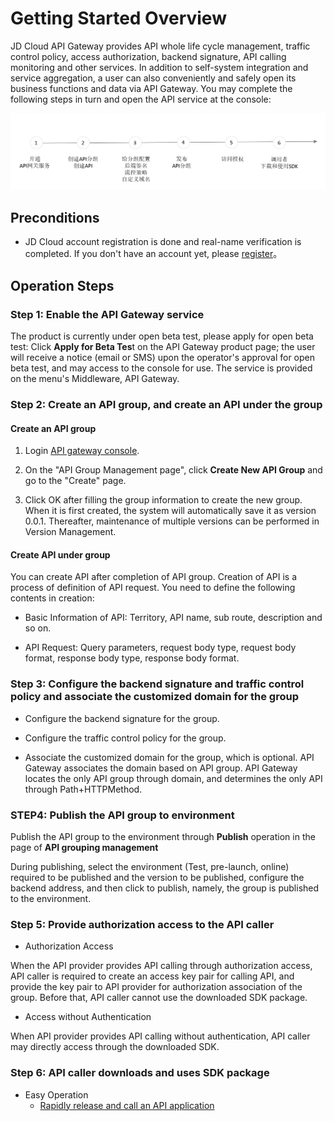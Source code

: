 # Getting Started Overview

JD Cloud API Gateway provides API whole life cycle management, traffic control policy, access authorization, backend signature, API calling monitoring and other services. In addition to self-system integration and service aggregation, a user can also conveniently and safely open its business functions and data via API Gateway. You may complete the following steps in turn and open the API service at the console:
 
![](../../../../image/Internet-Middleware/API-Gateway/struct-workflow.png)





## Preconditions
- JD Cloud account registration is done and real-name verification is completed. If you don't have an account yet, please [register](https://accounts.jdcloud.com/p/regPage?source=jdcloud)。


## Operation Steps
###  Step 1: Enable the API Gateway service
The product is currently under open beta test, please apply for open beta test: Click **Apply for Beta Tes**t on the API Gateway product page; the user will receive a notice (email or SMS) upon the operator's approval for open beta test, and may access to the console for use. The service is provided on the menu's Middleware, API Gateway.


###  Step 2: Create an API group, and create an API under the group
#### Create an API group

1. Login [API gateway console](https://apigateway-console.jdcloud.com/apiGroupList).

2. On the "API Group Management page", click **Create New API Group** and go to the "Create" page.

3. Click OK after filling the group information to create the new group. When it is first created, the system will automatically save it as version 0.0.1. Thereafter, maintenance of multiple versions can be performed in Version Management.


#### Create API under group

You can create API after completion of API group. Creation of API is a process of definition of API request. You need to define the following contents in creation:

- Basic Information of API: Territory, API name, sub route, description and so on.

- API Request: Query parameters, request body type, request body format, response body type, response body format.



###  Step 3: Configure the backend signature and traffic control policy and associate the customized domain for the group

- Configure the backend signature for the group.

- Configure the traffic control policy for the group.

- Associate the customized domain for the group, which is optional. API Gateway associates the domain based on API group. API Gateway locates the only API group through domain, and determines the only API through Path+HTTPMethod.



### STEP4: Publish the API group to environment

Publish the API group to the environment through **Publish** operation in the page of **API grouping management**

During publishing, select the environment (Test, pre-launch, online) required to be published and the version to be published, configure the backend address, and then click to publish, namely, the group is published to the environment.




###  Step 5: Provide authorization access to the API caller

- Authorization Access

When the API provider provides API calling through authorization access, API caller is required to create an access key pair for calling API, and provide the key pair to API provider for authorization association of the group. Before that, API caller cannot use the downloaded SDK package.

- Access without Authentication

When API provider provides API calling without authentication, API caller may directly access through the downloaded SDK.

###  Step 6: API caller downloads and uses SDK package

- Easy Operation
	- [Rapidly release and call an API application](../Best-Practices/example_for_create_api.md)

